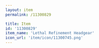 ```yaml
---
layout: item
permalink: /11300829

title: Item
id: '11300829'
item_name: 'Lethal Refinement Headgear'
icon_url: 'item/icon/11300745.png'
---
```

